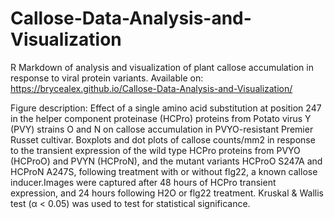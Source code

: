 # Callose-Data-Analysis-and-Visualization

R Markdown of analysis and visualization of plant callose accumulation in response to viral protein variants. Available on: https://brycealex.github.io/Callose-Data-Analysis-and-Visualization/

Figure description: Effect of a single amino acid substitution at position 247 in the helper component proteinase (HCPro) proteins from Potato virus Y (PVY) strains O and N on callose accumulation in PVYO-resistant Premier Russet cultivar. Boxplots and dot plots of callose counts/mm2 in response to the transient expression of the wild type HCPro proteins from PVYO (HCProO) and PVYN (HCProN), and the mutant variants HCProO S247A and HCProN A247S, following treatment with or without flg22, a known callose inducer.Images were captured after 48 hours of HCPro transient expression, and 24 hours following H2O or flg22 treatment. Kruskal & Wallis test (α < 0.05) was used to test for statistical  significance.
